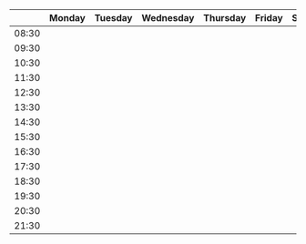 |   	| Monday  	| Tuesday  	| Wednesday  	| Thursday  	| Friday  	| Saturday  	| Sunday  	|
|---	|---	|---	|---	|---	|---	|---	|---	|
| 08:30  	|   	|   	|   	|   	|   	|   	|   	|
| 09:30  	|   	|   	|   	|   	|   	|   	|   	|
| 10:30  	|   	|   	|   	|   	|   	|   	|   	|
| 11:30  	|   	|   	|   	|   	|   	|   	|   	|
| 12:30  	|   	|   	|   	|   	|   	|   	|   	|
| 13:30  	|   	|   	|   	|   	|   	|   	|   	|
| 14:30  	|   	|   	|   	|   	|   	|   	|   	|
| 15:30  	|   	|   	|   	|   	|   	|   	|   	|
| 16:30  	|   	|   	|   	|   	|   	|   	|   	|
| 17:30  	|   	|   	|   	|   	|   	|   	|   	|
| 18:30  	|   	|   	|   	|   	|   	|   	|   	|
| 19:30  	|   	|   	|   	|   	|   	|   	|   	|
| 20:30  	|   	|   	|   	|   	|   	|   	|   	|
| 21:30  	|   	|   	|   	|   	|   	|   	|   	|
